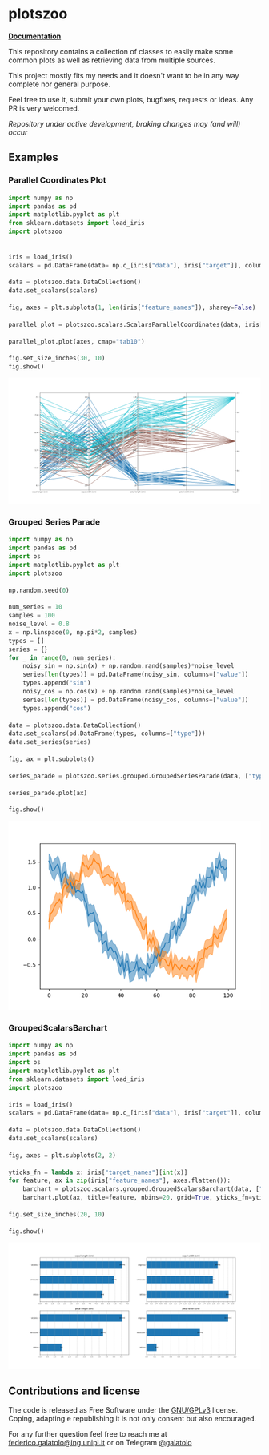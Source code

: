 # plotszoo


**[Documentation](https://galatolofederico.github.io/plotszoo/)**


This repository contains a collection of classes to easily make some common plots as well as retrieving data from multiple sources.

This project mostly fits my needs and it doesn't want to be in any way complete nor general purpose.

Feel free to use it, submit your own plots, bugfixes, requests or ideas. Any PR is very welcomed.

*Repository under active development, braking changes may (and will) occur*

## Examples

### Parallel Coordinates Plot

```python
import numpy as np
import pandas as pd
import matplotlib.pyplot as plt
from sklearn.datasets import load_iris
import plotszoo


iris = load_iris()
scalars = pd.DataFrame(data= np.c_[iris["data"], iris["target"]], columns=iris["feature_names"] + ["target"])

data = plotszoo.data.DataCollection()
data.set_scalars(scalars)

fig, axes = plt.subplots(1, len(iris["feature_names"]), sharey=False)

parallel_plot = plotszoo.scalars.ScalarsParallelCoordinates(data, iris["feature_names"], "target")

parallel_plot.plot(axes, cmap="tab10")

fig.set_size_inches(30, 10)
fig.show()
```

![ScalarsParallelCoordinates](./examples/images/ScalarsParallelCoordinates.png)

### Grouped Series Parade

```python
import numpy as np
import pandas as pd
import os
import matplotlib.pyplot as plt
import plotszoo

np.random.seed(0)

num_series = 10
samples = 100
noise_level = 0.8
x = np.linspace(0, np.pi*2, samples)
types = []
series = {}
for _ in range(0, num_series):
    noisy_sin = np.sin(x) + np.random.rand(samples)*noise_level
    series[len(types)] = pd.DataFrame(noisy_sin, columns=["value"])
    types.append("sin")
    noisy_cos = np.cos(x) + np.random.rand(samples)*noise_level
    series[len(types)] = pd.DataFrame(noisy_cos, columns=["value"])
    types.append("cos")

data = plotszoo.data.DataCollection()
data.set_scalars(pd.DataFrame(types, columns=["type"]))
data.set_series(series)

fig, ax = plt.subplots()

series_parade = plotszoo.series.grouped.GroupedSeriesParade(data, ["type"], "value")

series_parade.plot(ax)

fig.show()
```

![GroupedSeriesParade](./examples/images/GroupedSeriesParade.png)


### GroupedScalarsBarchart

```python
import numpy as np
import pandas as pd
import os
import matplotlib.pyplot as plt
from sklearn.datasets import load_iris
import plotszoo

iris = load_iris()
scalars = pd.DataFrame(data= np.c_[iris["data"], iris["target"]], columns=iris["feature_names"] + ["target"])

data = plotszoo.data.DataCollection()
data.set_scalars(scalars)

fig, axes = plt.subplots(2, 2)

yticks_fn = lambda x: iris["target_names"][int(x)]
for feature, ax in zip(iris["feature_names"], axes.flatten()):
    barchart = plotszoo.scalars.grouped.GroupedScalarsBarchart(data, ["target"], feature)
    barchart.plot(ax, title=feature, nbins=20, grid=True, yticks_fn=yticks_fn)

fig.set_size_inches(20, 10)

fig.show()
```

![GroupedScalarsBarchart](./examples/images/GroupedScalarsBarchart.png)



## Contributions and license

The code is released as Free Software under the [GNU/GPLv3](https://choosealicense.com/licenses/gpl-3.0/) license. Coping, adapting e republishing it is not only consent but also encouraged. 

For any further question feel free to reach me at  [federico.galatolo@ing.unipi.it](mailto:federico.galatolo@ing.unipi.it) or on Telegram  [@galatolo](https://t.me/galatolo)